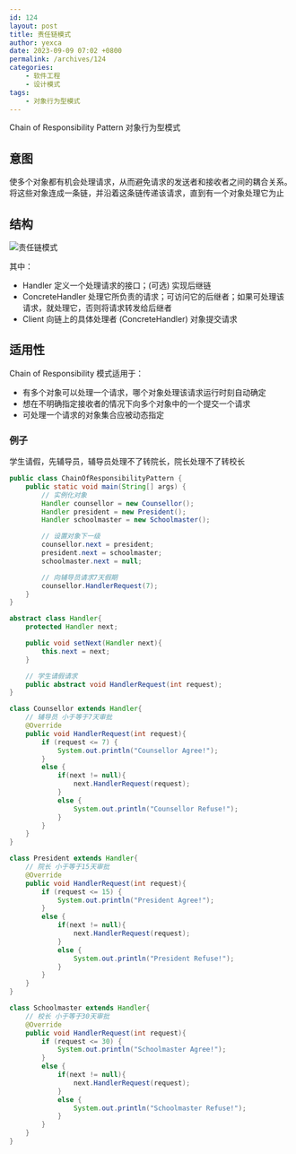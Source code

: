 ```yaml
---
id: 124
layout: post
title: 责任链模式
author: yexca
date: 2023-09-09 07:02 +0800
permalink: /archives/124
categories:
    - 软件工程
    - 设计模式
tags:
    - 对象行为型模式
---
```


Chain of Responsibility Pattern 对象行为型模式

## 意图
使多个对象都有机会处理请求，从而避免请求的发送者和接收者之间的耦合关系。将这些对象连成一条链，并沿着这条链传递该请求，直到有一个对象处理它为止

## 结构

![责任链模式](https://cdn.statically.io/gh/yexca/picx-images-hosting@master/2023/03-设计模式/责任链模式.3w9jnpfuij20.webp)

其中：

* Handler 定义一个处理请求的接口；(可选) 实现后继链
* ConcreteHandler 处理它所负责的请求；可访问它的后继者；如果可处理该请求，就处理它，否则将请求转发给后继者
* Client 向链上的具体处理者 (ConcreteHandler) 对象提交请求

## 适用性

Chain of Responsibility 模式适用于：

* 有多个对象可以处理一个请求，哪个对象处理该请求运行时刻自动确定
* 想在不明确指定接收者的情况下向多个对象中的一个提交一个请求
* 可处理一个请求的对象集合应被动态指定

### 例子

学生请假，先辅导员，辅导员处理不了转院长，院长处理不了转校长

```java
public class ChainOfResponsibilityPattern {
    public static void main(String[] args) {
        // 实例化对象
        Handler counsellor = new Counsellor();
        Handler president = new President();
        Handler schoolmaster = new Schoolmaster();

        // 设置对象下一级
        counsellor.next = president;
        president.next = schoolmaster;
        schoolmaster.next = null;

        // 向辅导员请求7天假期
        counsellor.HandlerRequest(7);
    }
}

abstract class Handler{
    protected Handler next;

    public void setNext(Handler next){
        this.next = next;
    }

    // 学生请假请求
    public abstract void HandlerRequest(int request);
}

class Counsellor extends Handler{
    // 辅导员 小于等于7天审批
    @Override
    public void HandlerRequest(int request){
        if (request <= 7) {
            System.out.println("Counsellor Agree!");
        }
        else {
            if(next != null){
                next.HandlerRequest(request);
            }
            else {
                System.out.println("Counsellor Refuse!");
            }
        }
    }
}

class President extends Handler{
    // 院长 小于等于15天审批
    @Override
    public void HandlerRequest(int request){
        if (request <= 15) {
            System.out.println("President Agree!");
        }
        else {
            if(next != null){
                next.HandlerRequest(request);
            }
            else {
                System.out.println("President Refuse!");
            }
        }
    }
}

class Schoolmaster extends Handler{
    // 校长 小于等于30天审批
    @Override
    public void HandlerRequest(int request){
        if (request <= 30) {
            System.out.println("Schoolmaster Agree!");
        }
        else {
            if(next != null){
                next.HandlerRequest(request);
            }
            else {
                System.out.println("Schoolmaster Refuse!");
            }
        }
    }
}
```
